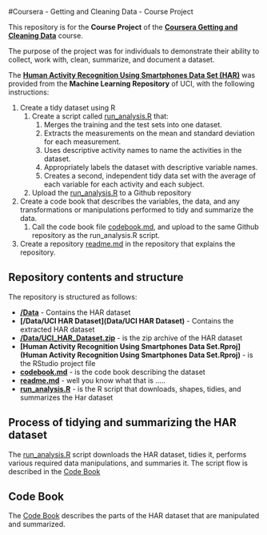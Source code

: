 #Coursera - Getting and Cleaning Data - Course Project

This repository is for the **Course Project** of the 
**<a href="https://www.coursera.org/course/getdata" target="_blank">Coursera Getting and Cleaning Data</a>** course.

The purpose of the project was for individuals to demonstrate their ability to collect, work with, clean, summarize, and document a dataset. 

The **<a href="http://archive.ics.uci.edu/ml/datasets/Human+Activity+Recognition+Using+Smartphones" target="_blank">Human Activity Recognition Using Smartphones Data Set (HAR)</a>** was provided from the **Machine Learning Repository** of UCI, with the following instructions:

1. Create a tidy dataset using R
    1. Create a script called [run_analysis.R](run_analysis.R) that:
        1. Merges the training and the test sets into one dataset.
        2. Extracts the measurements on the mean and standard deviation for each measurement.
        3. Uses descriptive activity names to name the activities in the dataset.
        4. Appropriately labels the dataset with descriptive variable names.
        5. Creates a second, independent tidy data set with the average of each variable for each activity and each subject.
    2. Upload the [run_analysis.R](run_analysis.R) to a Github repository
2. Create a code book that describes the variables, the data, and any transformations or manipulations performed to tidy and summarize the data.
    1. Call the code book file [codebook.md](codebook.md), and upload to the same Github repository as the run_analysis.R script.
3. Create a repository [readme.md](readme.md) in the repository that explains the repository.

## Repository contents and structure
The repository is structured as follows:

* **[/Data](Data)** - Contains the HAR dataset 
* **[/Data/UCI HAR Dataset](Data/UCI HAR Dataset)** - Contains the extracted HAR dataset 
* **[/Data/UCI_HAR_Dataset.zip](Data/UCI_HAR_Dataset.zip)** - is the zip archive of the HAR dataset 
* **[Human Activity Recognition Using Smartphones Data Set.Rproj](Human Activity Recognition Using Smartphones Data Set.Rproj)** - is the RStudio project file
* **[codebook.md](codebook.md)** - is the code book describing the dataset
* **[readme.md](readme.md)** - well you know what that is .....
* **[run_analysis.R](run_analysis.R)** - is the R script that downloads, shapes, tidies, and summarizes the Har dataset

## Process of tidying and summarizing the HAR dataset
The [run_analysis.R](run_analysis.R) script downloads the HAR dataset, tidies it, performs various required data manipulations, and summaries it. The script flow is described in the [Code Book](codebook.md)

## Code Book
The [Code Book](codebook.md) describes the parts of the HAR dataset that are manipulated and summarized.
